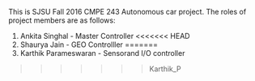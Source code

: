 This is SJSU Fall 2016 CMPE 243 Autonomous car project. The roles of project members are as follows:
1. Ankita Singhal - Master Controller
<<<<<<< HEAD
2. Shaurya Jain - GEO Controlller
=======
3. Karthik Parameswaran - Sensorand I/O controller
>>>>>>> Karthik_P
